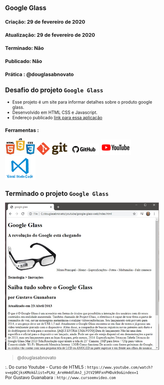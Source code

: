 ## Google Glass

### Criação: 29 de fevereiro de 2020
### Atualização: 29 de fevereiro de 2020
### Terminado: Não
### Publicado: Não
### Prática : @douglasabnovato

## Desafio do projeto `Google Glass`
- Esse projeto é um site para informar detalhes sobre o produto google glass.
- Desenvolvido em HTML CSS e Javascript.
- Endereço publicado [link para essa aplicação](https://www.google.com.br)

### Ferramentas : 
![HTML/CSS/Javascript](/images/logo-html-css-js.jpeg)
![Git](/images/logo-git.png)
![Github](/images/logo-github.png)
![Youtube](/images/logo-youtube.png)
![VSCode](/images/logo-VSCode.png)

## Terminado o projeto `Google Glass`
![Google Glass](/images/tela-1.jpg)
>@douglasabnovato

:. Do curso Youtube - Curso de HTML5 : `https://www.youtube.com/watch?v=epDCjksKMok&list=PLHz_AreHm4dlAnJ_jJtV29RFxnPHDuk9o&index=1`</br>
Por Gustavo Guanabara :  `http://www.cursoemvideo.com`
